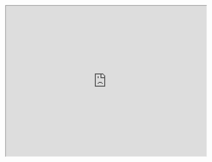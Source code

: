 <iframe src="https://drive.google.com/file/d/10PpxlfJuhIEhxJv3WRkm9mqg7qtR6AAv/preview" width="640" height="480" allow="autoplay"></iframe>
